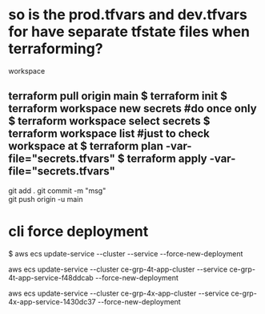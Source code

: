 # so is the prod.tfvars and dev.tfvars for have separate tfstate files when terraforming?
workspace

terraform pull origin main
$ terraform init
$ terraform workspace new secrets #do once only
$ terraform workspace select secrets
$ terraform workspace list #just to check workspace at
$ terraform plan -var-file="secrets.tfvars"
$ terraform apply -var-file="secrets.tfvars"
----------------------------------------------------

git add .
git commit -m "msg"  
git push origin -u main


# cli force deployment
$ aws ecs update-service --cluster <cluster-name> --service <service-name> --force-new-deployment

aws ecs update-service --cluster ce-grp-4t-app-cluster --service ce-grp-4t-app-service-f48ddcab --force-new-deployment

aws ecs update-service --cluster ce-grp-4x-app-cluster --service ce-grp-4x-app-service-1430dc37 --force-new-deployment